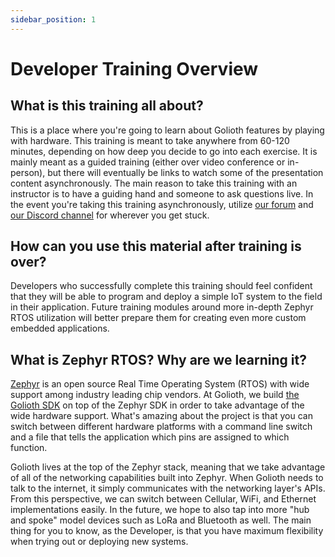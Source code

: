 ```yaml
---
sidebar_position: 1
---
```


# Developer Training Overview

## What is this training all about?

This is a place where you're going to learn about Golioth features by playing with hardware. This training is meant to take anywhere from 60-120 minutes, depending on how deep you decide to go into each exercise. It is mainly meant as a guided training (either over video conference or in-person), but there will eventually be links to watch some of the presentation content asynchronously. The main reason to take this training with an instructor is to have a guiding hand and someone to ask questions live. In the event you're taking this training asynchronously, utilize [our forum](https://forum.golioth.io) and [our Discord channel](https://golioth.io/discord) for wherever you get stuck.

## How can you use this material after training is over?

Developers who successfully complete this training should feel confident that they will be able to program and deploy a simple IoT system to the field in their application. Future training modules around more in-depth Zephyr RTOS utilization will better prepare them for creating even more custom embedded applications.

## What is Zephyr RTOS? Why are we learning it?

[Zephyr](https://zephyrproject.org/) is an open source Real Time Operating System (RTOS) with wide support among industry leading chip vendors. At Golioth, we build [the Golioth SDK](https://github.com/golioth/zephyr-sdk/) on top of the Zephyr SDK in order to take advantage of the wide hardware support. What's amazing about the project is that you can switch between different hardware platforms with a command line switch and a file that tells the application which pins are assigned to which function.

Golioth lives at the top of the Zephyr stack, meaning that we take advantage of all of the networking capabilities built into Zephyr. When Golioth needs to talk to the internet, it simply communicates with the networking layer's APIs. From this perspective, we can switch between Cellular, WiFi, and Ethernet implementations easily. In the future, we hope to also tap into more "hub and spoke" model devices such as LoRa and Bluetooth as well. The main thing for you to know, as the Developer, is that you have maximum flexibility when trying out or deploying new systems.
